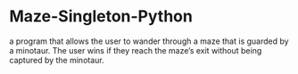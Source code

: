 # Maze-Singleton-Python
a program that allows the user to wander through a maze that is guarded by a minotaur. The user wins if they reach the maze’s exit without being captured by the minotaur. 
